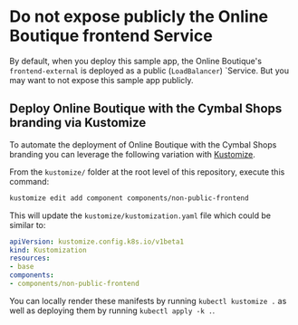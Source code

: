 # Do not expose publicly the Online Boutique frontend Service

By default, when you deploy this sample app, the Online Boutique's `frontend-external` is deployed as a public (`LoadBalancer`) `Service.
But you may want to not expose this sample app publicly.

## Deploy Online Boutique with the Cymbal Shops branding via Kustomize

To automate the deployment of Online Boutique with the Cymbal Shops branding you can leverage the following variation with [Kustomize](../..).

From the `kustomize/` folder at the root level of this repository, execute this command:
```bash
kustomize edit add component components/non-public-frontend
```

This will update the `kustomize/kustomization.yaml` file which could be similar to:
```yaml
apiVersion: kustomize.config.k8s.io/v1beta1
kind: Kustomization
resources:
- base
components:
- components/non-public-frontend
```

You can locally render these manifests by running `kubectl kustomize .` as well as deploying them by running `kubectl apply -k .`.
